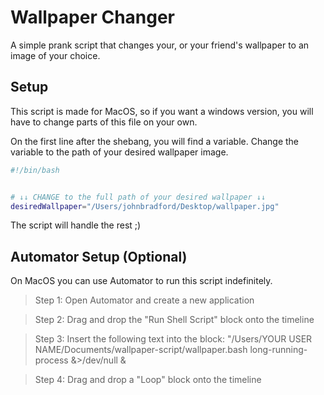 # Wallpaper Changer
A simple prank script that changes your, or your friend's wallpaper to an image of your choice.

## Setup
This script is made for MacOS, so if you want a windows version, you will have to change parts of this file on your own.

On the first line after the shebang, you will find a variable. Change the variable to the path of your desired wallpaper image.

```bash
#!/bin/bash


# ↓↓ CHANGE to the full path of your desired wallpaper ↓↓
desiredWallpaper="/Users/johnbradford/Desktop/wallpaper.jpg"
```
The script will handle the rest ;)

## Automator Setup (Optional)
On MacOS you can use Automator to run this script indefinitely.

> Step 1: Open Automator and create a new application

> Step 2: Drag and drop the "Run Shell Script" block onto the timeline

> Step 3: Insert the following text into the block: "/Users/YOUR USER NAME/Documents/wallpaper-script/wallpaper.bash long-running-process &>/dev/null &

> Step 4: Drag and drop a "Loop" block onto the timeline
